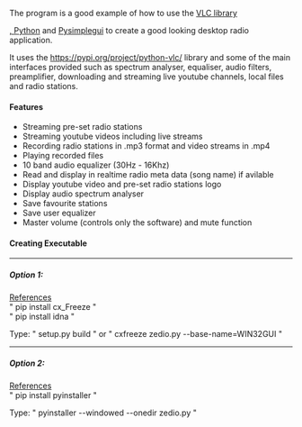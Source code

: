 
  
  
The program is a good example of how to use the <a href="https://www.olivieraubert.net/vlc/python-ctypes/doc/">VLC library</p>, <a href="https://www.python.org/">Python</a> and <a href="https://pypi.org/project/PySimpleGUIQt/">Pysimplegui</a> to create a good looking desktop radio application. 

It uses the https://pypi.org/project/python-vlc/ library and some of the main interfaces provided such as spectrum analyser, equaliser, audio filters, preamplifier, downloading and streaming live youtube channels, local files and radio stations.


  <h4>Features</h4>
  <ul>
    <li>Streaming pre-set radio stations</li>
    <li>Streaming youtube videos including live streams</li>
    <li>Recording radio stations in .mp3 format and video streams in .mp4</li>
    <li>Playing recorded files</li>
    <li>10 band audio equalizer (30Hz - 16Khz)</li>
    <li>Read and display in realtime radio meta data (song name) if avilable</li>
    <li>Display youtube video and pre-set radio stations logo</li>
    <li>Display audio spectrum analyser</li>
    <li>Save favourite stations</li>
    <li>Save user equalizer</li>
    <li>Master volume (controls only the software) and mute function</li>
  </ul>



<h4><b>Creating Executable</b></h4>
<hr>
<h5><b>Option 1:</b></h5>
<a target="_blank" href="https://cx-freeze.readthedocs.io/en/latest/setup_script.html#command"> References</a>
<br>" pip install cx_Freeze "
<br>" pip install idna "

Type: " setup.py build " or   " cxfreeze zedio.py --base-name=WIN32GUI "
<hr>
<h5><b>Option 2:</b></h5>
<a  target="_blank" href="https://pyinstaller.readthedocs.io/en/stable/"> References</a>
<br>" pip install pyinstaller "

Type: " pyinstaller --windowed --onedir zedio.py " 
